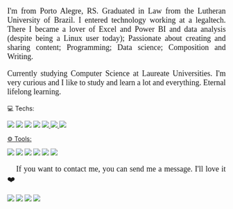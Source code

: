 <p style="text-align: justify; font-family: Georgia, 'Times New Roman', Times, serif; font-size: large;"> 
  I'm from Porto Alegre, RS. Graduated in Law from the Lutheran University of Brazil. 
  I entered technology working at a legaltech. There I became a lover of Excel and 
  Power BI and data analysis (despite being a Linux user today); Passionate about 
  creating and sharing content; Programming; Data science; Composition and Writing.
</p>

<p style="text-align: justify; font-family: Georgia, 'Times New Roman', Times, serif; font-size: large;">
  Currently studying Computer Science at Laureate Universities. I'm very curious 
  and I like to study and learn a lot and everything. Eternal lifelong learning.
</p>

<p align="left">
  💻 Techs:
  <p class="left">

  <a href="https://developer.mozilla.org/pt-BR/docs/Web/HTML" alt="HMTL">
  <img src="https://img.shields.io/badge/-HTML-FF4500?style=for-the-badge&logo=html5&logoColor=white&link=https://developer.mozilla.org/pt-BR/docs/Web/HTML"/></a>
  
  <a href="https://www.w3schools.com/css/" alt="CSS">
  <img src="https://img.shields.io/badge/-CSS-0000FF?style=for-the-badge&logo=css3&logoColor=white&link=https://www.w3schools.com/css/" /></a>

  <a href="https://www.python.org/" alt="Python">
  <img src="https://img.shields.io/badge/-Python-000080?style=for-the-badge&logo=python&logoColor=white&link=https://www.python.org/"/></a>

  <a href="https://developer.mozilla.org/pt-BR/docs/Web/JavaScript" alt="Javascript">
    <img src="https://img.shields.io/badge/-JavaScript-FFFF00?style=for-the-badge&logo=javascript&logoColor=black&link=https://developer.mozilla.org/pt-BR/docs/Web/JavaScript/othiagoperess"/></a>

  <a href="https://getbootstrap.com/" alt="Bootstrap">
    <img src="https://img.shields.io/badge/-Bootstrap-8B008B?style=for-the-badge&logo=bootstrap&logoColor=white&link=https://getbootstrap.com/"/</a>
    
  <a href="https://www.postgresql.org/" alt="PostgreSQL">
    <img src="https://img.shields.io/badge/PostgreSQL-316192?style=for-the-badge&logo=postgresql&logoColor=white&link=https://www.postgresql.org/"/</a>
    
  <a href="https://www.mysql.com/" alt="MySQL">
    <img src="https://img.shields.io/badge/MySQL-1E90FF?style=for-the-badge&logo=mysql&logoColor=white&link=https://www.mysql.com/"</a>

</p> 
</p>

<p align="left">
  ⚙️ Tools:
    <p class="left">
  <a href="https://www.linuxfoundation.org/" alt="Linux">
  <img src="https://img.shields.io/badge/-Linux-000000?style=for-the-badge&logo=linux&logoColor=white&link=https://www.linuxfoundation.org/"/></a>
  
  <a href="https://www.jetbrains.com/pt-br/pycharm/" alt="Pycharm">
  <img src="https://img.shields.io/badge/-Pycharm-32CD32?style=for-the-badge&logo=pycharm&logoColor=white&link=https://www.jetbrains.com/pt-br/pycharm/" /></a>

  <a href="https://git-scm.com/" alt="Git">
  <img src="https://img.shields.io/badge/-Git-FF0000?style=for-the-badge&logo=git&logoColor=white&link=https://git-scm.com/"/></a>

  <a href="https://github.com/" alt="GitHub">
    <img src="https://img.shields.io/badge/-GitHub-000000?style=for-the-badge&logo=github&logoColor=white&link=https://github.com/"/></a>

  <a href="https://www.canva.com/" alt="Canva">
    <img src="https://img.shields.io/badge/-Canva-9932CC?style=for-the-badge&logo=canva&logoColor=white&link=https://www.canva.com/"/></a>
  
  <a href="https://about.gitlab.com/" alt="GitLab">
    <img src="https://img.shields.io/badge/GitLab-330F63?style=for-the-badge&logo=gitlab&logoColor=white&link=https://about.gitlab.com/"/></a>
</p> 
</p>
<p align="left" style="text-align: justify; font-family: Georgia, 'Times New Roman', Times, serif; font-size: large;">
  📨 If you want to contact me, you can send me a message. I'll love it ❤️
</p>

<p class="left">
  <a href="https://www.instagram.com/oprogramadorjunior/" alt="Instagram">
  <img src="https://img.shields.io/badge/-Instagram-DF0174?style=for-the-badge&logo=instagram&logoColor=white&link=https://www.instagram.com/oprogramadorjunior/"/></a>
  
  <a href="https://www.linkedin.com/in/thiagoperess/" alt="Linkedin">
  <img src="https://img.shields.io/badge/-Linkedin-045FB4?style=for-the-badge&logo=Linkedin&logoColor=white&link=https://www.linkedin.com/in/thiagoperess/" /></a>

  <a href="https://thiagoperess.medium.com/" alt="Medium">
  <img src="https://img.shields.io/badge/-Medium-000000?style=for-the-badge&logo=medium&logoColor=white&link=https://https://thiagoperess.medium.com/"/></a>

  <a href="https://twitter.com/othiagoperess" alt="Twitter">
    <img src="https://img.shields.io/badge/-Twitter-58ACFA?style=for-the-badge&logo=twitter&logoColor=white&link=https://https://twitter.com/othiagoperess"/></a>
</p> 
